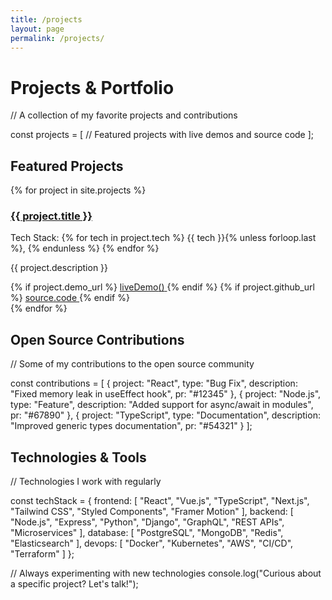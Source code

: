 ```yaml
---
title: /projects
layout: page
permalink: /projects/
---
```


# <span class="ide-keyword">Projects</span> <span class="ide-operator">&</span> <span class="ide-class">Portfolio</span>

<span class="ide-comment">// A collection of my favorite projects and contributions</span>

<span class="ide-keyword">const</span> <span class="ide-variable">projects</span> <span class="ide-operator">=</span> <span class="ide-bracket">[</span>
  <span class="ide-comment">// Featured projects with live demos and source code</span>
<span class="ide-bracket">]</span><span class="ide-operator">;</span>

## <span class="ide-keyword">Featured</span> <span class="ide-class">Projects</span>

<div class="projects-grid">
  {% for project in site.projects %}
    <div class="project-card">
      <h3><a href="{{ project.url }}">{{ project.title }}</a></h3>
      <p class="project-meta">
        <span class="ide-property">Tech Stack:</span> 
        {% for tech in project.tech %}
          <span class="ide-string">{{ tech }}</span>{% unless forloop.last %}, {% endunless %}
        {% endfor %}
      </p>
      <p>{{ project.description }}</p>
      <div class="project-links">
        {% if project.demo_url %}
          <a href="{{ project.demo_url }}" target="_blank" class="demo-link">
            <span class="ide-function">liveDemo</span><span class="ide-bracket">()</span>
          </a>
        {% endif %}
        {% if project.github_url %}
          <a href="{{ project.github_url }}" target="_blank" class="github-link">
            <span class="ide-keyword">source</span><span class="ide-operator">.</span><span class="ide-property">code</span>
          </a>
        {% endif %}
      </div>
    </div>
  {% endfor %}
</div>

## <span class="ide-keyword">Open</span> <span class="ide-class">Source</span> <span class="ide-class">Contributions</span>

<span class="ide-comment">// Some of my contributions to the open source community</span>

<span class="ide-keyword">const</span> <span class="ide-variable">contributions</span> <span class="ide-operator">=</span> <span class="ide-bracket">[</span>
  <span class="ide-bracket">{</span>
    <span class="ide-property">project</span><span class="ide-operator">:</span> <span class="ide-string">"React"</span><span class="ide-operator">,</span>
    <span class="ide-property">type</span><span class="ide-operator">:</span> <span class="ide-string">"Bug Fix"</span><span class="ide-operator">,</span>
    <span class="ide-property">description</span><span class="ide-operator">:</span> <span class="ide-string">"Fixed memory leak in useEffect hook"</span><span class="ide-operator">,</span>
    <span class="ide-property">pr</span><span class="ide-operator">:</span> <span class="ide-string">"#12345"</span>
  <span class="ide-bracket">}</span><span class="ide-operator">,</span>
  <span class="ide-bracket">{</span>
    <span class="ide-property">project</span><span class="ide-operator">:</span> <span class="ide-string">"Node.js"</span><span class="ide-operator">,</span>
    <span class="ide-property">type</span><span class="ide-operator">:</span> <span class="ide-string">"Feature"</span><span class="ide-operator">,</span>
    <span class="ide-property">description</span><span class="ide-operator">:</span> <span class="ide-string">"Added support for async/await in modules"</span><span class="ide-operator">,</span>
    <span class="ide-property">pr</span><span class="ide-operator">:</span> <span class="ide-string">"#67890"</span>
  <span class="ide-bracket">}</span><span class="ide-operator">,</span>
  <span class="ide-bracket">{</span>
    <span class="ide-property">project</span><span class="ide-operator">:</span> <span class="ide-string">"TypeScript"</span><span class="ide-operator">,</span>
    <span class="ide-property">type</span><span class="ide-operator">:</span> <span class="ide-string">"Documentation"</span><span class="ide-operator">,</span>
    <span class="ide-property">description</span><span class="ide-operator">:</span> <span class="ide-string">"Improved generic types documentation"</span><span class="ide-operator">,</span>
    <span class="ide-property">pr</span><span class="ide-operator">:</span> <span class="ide-string">"#54321"</span>
  <span class="ide-bracket">}</span>
<span class="ide-bracket">]</span><span class="ide-operator">;</span>

## <span class="ide-keyword">Technologies</span> <span class="ide-operator">&</span> <span class="ide-class">Tools</span>

<span class="ide-comment">// Technologies I work with regularly</span>

<span class="ide-keyword">const</span> <span class="ide-variable">techStack</span> <span class="ide-operator">=</span> <span class="ide-bracket">{</span>
  <span class="ide-property">frontend</span><span class="ide-operator">:</span> <span class="ide-bracket">[</span>
    <span class="ide-string">"React"</span><span class="ide-operator">,</span> <span class="ide-string">"Vue.js"</span><span class="ide-operator">,</span> <span class="ide-string">"TypeScript"</span><span class="ide-operator">,</span> <span class="ide-string">"Next.js"</span><span class="ide-operator">,</span>
    <span class="ide-string">"Tailwind CSS"</span><span class="ide-operator">,</span> <span class="ide-string">"Styled Components"</span><span class="ide-operator">,</span> <span class="ide-string">"Framer Motion"</span>
  <span class="ide-bracket">]</span><span class="ide-operator">,</span>
  <span class="ide-property">backend</span><span class="ide-operator">:</span> <span class="ide-bracket">[</span>
    <span class="ide-string">"Node.js"</span><span class="ide-operator">,</span> <span class="ide-string">"Express"</span><span class="ide-operator">,</span> <span class="ide-string">"Python"</span><span class="ide-operator">,</span> <span class="ide-string">"Django"</span><span class="ide-operator">,</span>
    <span class="ide-string">"GraphQL"</span><span class="ide-operator">,</span> <span class="ide-string">"REST APIs"</span><span class="ide-operator">,</span> <span class="ide-string">"Microservices"</span>
  <span class="ide-bracket">]</span><span class="ide-operator">,</span>
  <span class="ide-property">database</span><span class="ide-operator">:</span> <span class="ide-bracket">[</span>
    <span class="ide-string">"PostgreSQL"</span><span class="ide-operator">,</span> <span class="ide-string">"MongoDB"</span><span class="ide-operator">,</span> <span class="ide-string">"Redis"</span><span class="ide-operator">,</span> <span class="ide-string">"Elasticsearch"</span>
  <span class="ide-bracket">]</span><span class="ide-operator">,</span>
  <span class="ide-property">devops</span><span class="ide-operator">:</span> <span class="ide-bracket">[</span>
    <span class="ide-string">"Docker"</span><span class="ide-operator">,</span> <span class="ide-string">"Kubernetes"</span><span class="ide-operator">,</span> <span class="ide-string">"AWS"</span><span class="ide-operator">,</span> <span class="ide-string">"CI/CD"</span><span class="ide-operator">,</span> <span class="ide-string">"Terraform"</span>
  <span class="ide-bracket">]</span>
<span class="ide-bracket">}</span><span class="ide-operator">;</span>

<span class="ide-comment">// Always experimenting with new technologies</span>
<span class="ide-keyword">console</span><span class="ide-operator">.</span><span class="ide-function">log</span><span class="ide-bracket">(</span><span class="ide-string">"Curious about a specific project? Let's talk!"</span><span class="ide-bracket">)</span><span class="ide-operator">;</span>
